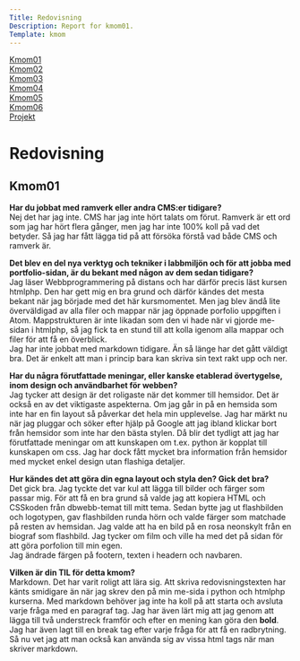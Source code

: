 ```yaml
---
Title: Redovisning
Description: Report for kmom01.
Template: kmom
---
```


<div class="menu">
<a href="kmom01">Kmom01</a><br>
<a href="kmom02">Kmom02</a><br>
<a href="kmom03">Kmom03</a><br>
<a href="kmom04">Kmom04</a><br>
<a href="kmom05">Kmom05</a><br>
<a href="kmom06">Kmom06</a><br>
<a href="kmom10">Projekt</a><br>
</div>

<div class="answers">
<h1 class="rubrik">Redovisning </h1>

<h2>Kmom01</h2>

<p><strong>Har du jobbat med ramverk eller andra CMS:er tidigare?</strong><br>
Nej det har jag inte. CMS har jag inte hört talats om förut. Ramverk är ett ord
som jag har hört flera gånger, men jag har inte 100% koll på vad det betyder. Så
jag har fått lägga tid på att försöka förstå vad både CMS och ramverk är.</p>

<p><strong>Det blev en del nya verktyg och tekniker i labbmiljön och för att jobba med
portfolio-sidan, är du bekant med någon av dem sedan tidigare?</strong><br>
Jag läser Webbprogrammering på distans och har därför precis läst kursen htmlphp.
Den har gett mig en bra grund och därför kändes det mesta bekant när jag började
med det här kursmomentet. Men jag blev ändå lite överväldigad av alla filer och
mappar när jag öppnade porfolio uppgiften i Atom. Mappstrukturen är inte likadan
som den vi hade när vi gjorde me-sidan i htmlphp, så jag fick ta en stund till
att kolla igenom alla mappar och filer för att få en överblick.<br>
Jag har inte jobbat med markdown tidigare. Än så länge har det gått väldigt bra.
Det är enkelt att man i princip bara kan skriva sin text rakt upp och ner.</p>

<p><strong>Har du några förutfattade meningar, eller kanske etablerad övertygelse, inom
design och användbarhet för webben?</strong><br>
Jag tycker att design är det roligaste när det kommer till hemsidor. Det är också
en av det viktigaste aspekterna. Om jag går in på en hemsida som inte har en fin
layout så påverkar det hela min upplevelse. Jag har märkt nu när jag pluggar och
söker efter hjälp på Google att jag ibland klickar bort från hemsidor som inte
har den bästa stylen. Då blir det tydligt att jag har förutfattade meningar om
att kunskapen om t.ex. python är kopplat till kunskapen om css. Jag har dock fått
mycket bra information från hemsidor med mycket enkel design utan flashiga detaljer.</p>

<p><strong>Hur kändes det att göra din egna layout och styla den? Gick det bra?</strong><br>
Det gick bra. Jag tyckte det var kul att lägga till bilder och färger som passar mig.
För att få en bra grund så valde jag att kopiera HTML och CSSkoden från dbwebb-temat
till mitt tema. Sedan bytte jag ut flashbilden och logotypen, gav flashbilden runda
hörn och valde färger som matchade på resten av hemsidan. Jag valde att ha en bild
på en rosa neonskylt från en biograf som flashbild. Jag tycker om film och ville
ha med det på sidan för att göra porfolion till min egen.<br>
Jag ändrade färgen på footern, texten i headern och navbaren.</p>

<p><strong>Vilken är din TIL för detta kmom?</strong><br>
Markdown. Det har varit roligt att lära sig. Att skriva redovisningstexten har
känts smidigare än när jag skrev den på min me-sida i python och htmlphp kurserna.
Med markdown behöver jag inte ha koll på att starta och avsluta varje fråga med
en paragraf tag. Jag har även lärt mig att jag genom att lägga till två understreck
framför och efter en mening kan göra den <strong>bold</strong>. Jag har även lagt till en break
tag efter varje fråga för att få en radbrytning. Så nu vet jag att man också kan
använda sig av vissa html tags när man skriver markdown.</p>
</div>
